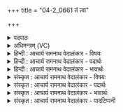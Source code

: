 +++
title = "04-2_0661 तं त्वा"

+++
<details><summary>पदपाठः</summary>

त꣢म्। त्वा꣣। समि꣡द्भिः꣢। सम्। इ꣡द्भिः꣢꣯। अ꣣ङ्गिरः। घृ꣡ते꣢न। व꣣र्द्धयामसि। बृह꣢त्। शो꣣च। यविष्ठ्य। ६६१।
</details>

<details><summary>अधिमन्त्रम् (VC)</summary>

- अग्निः
- भरद्वाजो बार्हस्पत्यः
- गायत्री
- षड्जः
</details>

<details><summary>हिन्दी : आचार्य रामनाथ वेदालंकार - विषयः</summary>

अगले मन्त्र में यज्ञाग्नि, आत्माग्नि तथा परमात्माग्नि को सम्बोधन किया गया है।
</details>

<details><summary>हिन्दी : आचार्य रामनाथ वेदालंकार - पदार्थः</summary>

पदार्थान्वयभाषाः -  प्रथम—यज्ञाग्नि के पक्ष में। हे (अङ्गिरः) चंचल ज्वालावाले यज्ञाग्नि ! (तं त्वा) उस तुझको, हम (समिद्भिः) समिधाओं से, और (घृतेन) घृत से (वर्धयामसि) बढ़ाते हैं। हे (यविष्ठ्य) अतिशय युवा अग्ने ! तू (बृहत्) बहुत अधिक (शोच) चमक ॥ द्वितीय—जीवात्मा के पक्ष में। मनुष्य अपने अन्तरात्मा को उद्बोधन दे रहा है—हे (अङ्गिरः) कर्मशील मेरे अन्तरात्मन् ! (तं त्वा) उस बहुत कर्म करने में समर्थ तुझे, हम (समिद्भिः) ज्ञानरूप समिधाओं से और (घृतेन) सत्कर्मरूप घृत से (वर्धयामसि) बढ़ाते हैं। हे (यविष्ठ्य) अतिशय तरुण ! तू संसार में (बृहत्) बहुत अधिक (शोच) चमक ॥ तृतीय—परमात्मा के पक्ष में। हे (अङ्गिरः) प्राणप्रिय परमात्मन् ! (तं त्वा) सब कर्मों में समर्थ उन आपको हम (समिद्भिः) प्रदीप्त करने के साधन योगाङ्गों से और (घृतेन) स्नेहयुक्त भक्तिभावों से, अपने अन्तःकरण में (वर्धयामसि) बढ़ाते हैं। हे (यविष्ठ्य) सर्वातिशय समृद्ध भगवन् ! तुम, हमारे अन्तःकरण में (बृहत्) अधिक (शोच) चमको ॥२॥ यहाँ श्लेषालङ्कार है ॥२॥
</details>

<details><summary>हिन्दी : आचार्य रामनाथ वेदालंकार - भावार्थः</summary>

भावार्थभाषाः -  मनुष्यों को चाहिए कि यज्ञाग्नि को प्रदीप्त [और संवृद्ध करके स्वयं भी तेज से प्रदीप्त] तथा संवृद्ध हों। इसी प्रकार अपने अन्तरात्मा को उद्बोधन देकर निर्भ्रान्त ज्ञानराशि का संचय करके महान् कीर्ति प्राप्त करें और योगाभ्यास एवं भक्ति से परमात्मा-रूप अग्नि को अपने आत्मा में प्रदीप्त करें ॥२॥
</details>

<details><summary>संस्कृत : आचार्य रामनाथ वेदालंकार - विषयः</summary>

अथ यज्ञाग्निमात्माग्निं परमात्मात्माग्निं च सम्बोधयति।
</details>

<details><summary>संस्कृत : आचार्य रामनाथ वेदालंकार - पदार्थः</summary>

पदार्थान्वयभाषाः -  प्रथमः—यज्ञाग्निपरः। हे (अङ्गिरः) चपलज्वाल यज्ञाग्ने ! [अगि गतौ। यः अङ्गति गच्छति सोऽङ्गिराः, तत्सम्बुद्धौ अङ्गिरः इति। अगि धातोः अङ्गिराः। उ० ४।२३७ इति निपातनाद् असिप्रत्ययः इरुडागमश्च।] (तं त्वा) तादृशं त्वाम्, वयम् (समिद्भिः) काष्ठैः (घृतेन) आज्येन च (वर्धयामसि) वर्धयामः। हे (यविष्ठ्य२) युवतम ! (अतिशयेन युवा यविष्ठः, यविष्ठ एव यविष्ठ्यः, स्वार्थे यत्।) त्वम् (बृहत्) अत्यधिकम् (शोच) दीप्यस्व ॥ द्वितीयः—जीवात्मपरः। स्वात्मानं समुद्बोधयति—हे (अङ्गिरः) कर्मशील मदीय अन्तरात्मन् ! (तं त्वा) तादृशं बहुकर्मक्षमं त्वाम् वयम् (समिद्धिः) ज्ञानेन्धनैः (घृतेन) सत्कर्मरूपेण आज्येन च (वर्धयामसि) वर्धयामः। हे (यविष्ठ्य) तरुणतम ! त्वम्, संसारे (बृहत्) अत्यधिकम् (शोच) प्रदीप्यस्व ॥ तृतीयः—परमात्मपरः। हे (अङ्गिरः) प्राणप्रिय परमात्मन् ! (तं त्वा) तादृशं सर्वकर्मसमर्थं त्वाम्, वयम् (समिद्धिः) समिन्धनसाधनैः योगाङ्गैः घृतैः स्नेहयुतैः भक्तिभावैश्च, स्वान्तःकरणे (वर्धयामसि) वर्धयामः। हे (यविष्ठ्य) समृद्धतम भगवन्। त्वम् अस्मदन्तःकरणे (बृहत्) अत्यधिकम् (शोच) दीप्यस्व३ ॥२॥ अत्र श्लेषालङ्कारः ॥२॥
</details>

<details><summary>संस्कृत : आचार्य रामनाथ वेदालंकार - भावार्थः</summary>

भावार्थभाषाः -  मनुष्यैर्यज्ञाग्निं समिध्य संवर्ध्य च स्वयमपि तेजसा समिद्धैः संवृद्धैश्च भाव्यम्। तथैव मनुष्यैः स्वात्मानमुद्बोध्य निर्भ्रान्तं ज्ञानराशिं संचित्य महोज्ज्वलानि कर्माणि कृत्वा महती कीर्तिः प्राप्तव्या। अथ च योगाभ्यासैः भक्त्या च परमात्माग्निः स्वात्मनि प्रदीपनीयः ॥२॥
</details>

<details><summary>संस्कृत : आचार्य रामनाथ वेदालंकार - पादटिप्पनी</summary>

टिप्पणी:   १. ऋ० ६।१६।११, य० ३।३। २. यविष्ठ्यः अतिशयेन बलवान्—इति वि०। ३. दयानन्दर्षिर्मन्त्रमिमम् ऋग्भाष्ये वाचकलुप्तोपमामाश्रित्य ये राजादयो जनाः घृतेनाग्निमिव शिक्षासत्काराभ्यां शूरान् वर्धयन्ति ते सदा विजयमाप्नुवन्तीत्यादिरूपेण, यजुर्भाष्ये, ‘भौतिकोऽग्निर्होमशिल्पविद्यासिद्धये साधनैरिन्धनादिभिर्नित्यं वर्धनीय इत्यादिरुपेण’ व्याख्यातवान्।
</details>